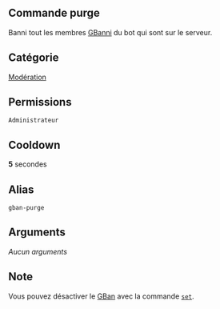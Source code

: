 ## Commande purge
Banni tout les membres [GBanni](../others/gban.md) du bot qui sont sur le serveur.

## Catégorie
[Modération](../categories/moderation.md)

## Permissions
`Administrateur`

## Cooldown
**5** secondes

## Alias
`gban-purge`

## Arguments
*Aucun arguments*

## Note
Vous pouvez désactiver le [GBan](../others/gban.md) avec la commande [`set`](./set.md).